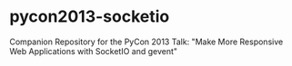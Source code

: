 pycon2013-socketio
==================

Companion Repository for the PyCon 2013 Talk: "Make More Responsive Web Applications with SocketIO and gevent"